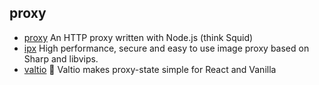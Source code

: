 ## proxy

- [proxy](https://github.com/TooTallNate/proxy) An HTTP proxy written with Node.js (think Squid)
- [ipx](https://github.com/unjs/ipx) High performance, secure and easy to use image proxy based on Sharp and libvips.
- [valtio](https://github.com/pmndrs/valtio) 💊 Valtio makes proxy-state simple  for React and Vanilla